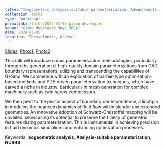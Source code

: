 ```yaml
---
title: "Isogeometric analysis-suitable parameterization: Advancements inside and outside G+Smo"
collection: talks
type: "Workshop"
permalink: /talks/2024-03-05-gismo-developer
venue: "GiSmo developer days 2024"
date: 2024-03-05
location: "Thessaloniki, Greece" 
---
```


[Slides](../files/pdf/slides/2024-03-05-gismo-developer/gismo2024.pdf),
[Photo1](../images/talks/2024-03-05-gismo-developers/gismo2024_1.JPG), 
[Photo2](../images/talks/2024-03-05-gismo-developers/gismo2024_2.jpg)

This talk will introduce robust parameterization methodologies, particularly through the generation of high-quality domain parameterizations from CAD boundary representations, utilizing and transcending the capabilities of G+Smo. We commence with an exploration of barrier-type optimization-based methods and PDE-driven parameterization techniques, which have carved a niche in industry, particularly in mesh generation for complex machinery such as twin-screw compressors.

We then pivot to the pivotal aspect of boundary correspondence, a linchpin in modeling the nuanced dynamics of fluid flow within slender and extended geometries. An innovative adoption of Schwarz-Christoffel mapping will be unveiled, showcasing its potential to preserve the fidelity of geometric features during parameterization. This is instrumental in achieving precision in fluid dynamics simulations and enhancing optimization processes.

Keywords: **Isogeometric analysis**, **Analysis-suitable parameterization**, **NURBS**